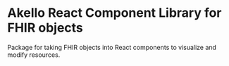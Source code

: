# Akello React Component Library for FHIR objects

Package for taking FHIR objects into React components to visualize and modify resources.
